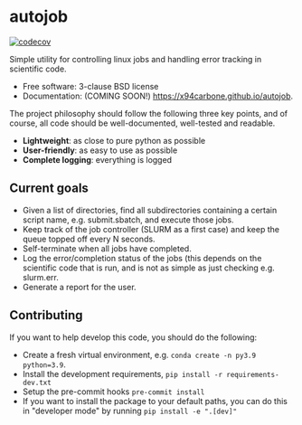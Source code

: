 # autojob

[![codecov](https://codecov.io/gh/AI-multimodal/autojob/branch/master/graph/badge.svg?token=HTZQRGHULG)](https://codecov.io/gh/AI-multimodal/autojob)

Simple utility for controlling linux jobs and handling error tracking in scientific code.

* Free software: 3-clause BSD license
* Documentation: (COMING SOON!) https://x94carbone.github.io/autojob.

The project philosophy should follow the following three key points, and of course, all code should be well-documented, well-tested and readable.

* **Lightweight**: as close to pure python as possible
* **User-friendly**: as easy to use as possible
* **Complete logging**: everything is logged


## Current goals

* Given a list of directories, find all subdirectories containing a certain script name, e.g. submit.sbatch, and execute those jobs.
* Keep track of the job controller (SLURM as a first case) and keep the queue topped off every N seconds.
* Self-terminate when all jobs have completed.
* Log the error/completion status of the jobs (this depends on the scientific code that is run, and is not as simple as just checking e.g. slurm.err.
* Generate a report for the user.


## Contributing

If you want to help develop this code, you should do the following:

* Create a fresh virtual environment, e.g. `conda create -n py3.9 python=3.9`.
* Install the development requirements, `pip install -r requirements-dev.txt`
* Setup the pre-commit hooks `pre-commit install`
* If you want to install the package to your default paths, you can do this in "developer mode" by running `pip install -e ".[dev]"`
